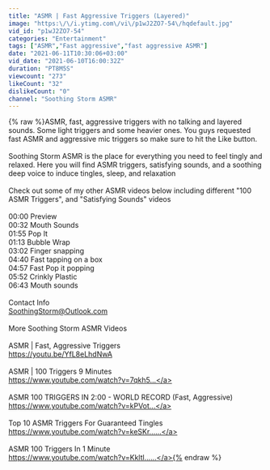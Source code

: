 ```yaml
---
title: "ASMR | Fast Aggressive Triggers (Layered)"
image: "https:\/\/i.ytimg.com\/vi\/p1wJ2ZO7-54\/hqdefault.jpg"
vid_id: "p1wJ2ZO7-54"
categories: "Entertainment"
tags: ["ASMR","Fast aggressive","fast aggressive ASMR"]
date: "2021-06-11T10:30:06+03:00"
vid_date: "2021-06-10T16:00:32Z"
duration: "PT8M5S"
viewcount: "273"
likeCount: "32"
dislikeCount: "0"
channel: "Soothing Storm ASMR"
---
```

{% raw %}ASMR, fast, aggressive triggers with no talking and layered sounds.  Some light triggers and some heavier ones.  You guys requested fast ASMR and aggressive mic triggers so make sure to hit the Like button.<br /><br />Soothing Storm ASMR is the place for everything you need to feel tingly and relaxed. Here you will find ASMR triggers, satisfying sounds, and a soothing deep voice to induce tingles, sleep, and relaxation<br /><br />Check out some of my other ASMR videos below including different &quot;100 ASMR Triggers&quot;, and &quot;Satisfying Sounds&quot; videos<br /><br />00:00 Preview<br />00:32 Mouth Sounds<br />01:55 Pop It<br />01:13 Bubble Wrap<br />03:02 Finger snapping<br />04:40 Fast tapping on a box<br />04:57 Fast Pop it popping<br />05:52 Crinkly Plastic<br />06:43 Mouth sounds<br /><br />Contact Info<br />SoothingStorm@Outlook.com<br /><br />More Soothing Storm ASMR Videos<br /><br />ASMR | Fast, Aggressive Triggers<br /><a rel="nofollow" target="blank" href="https://youtu.be/YfL8eLhdNwA">https://youtu.be/YfL8eLhdNwA</a><br /><br />ASMR | 100 Triggers 9 Minutes<br /><a rel="nofollow" target="blank" href="https://www.youtube.com/watch?v=7qkh5...">https://www.youtube.com/watch?v=7qkh5...</a><br /><br />ASMR 100 TRIGGERS IN 2:00​​​​​​​​​​​​ - WORLD RECORD (Fast, Aggressive)<br /><a rel="nofollow" target="blank" href="https://www.youtube.com/watch?v=kPVot...">https://www.youtube.com/watch?v=kPVot...</a><br /><br />Top 10 ASMR Triggers For Guaranteed Tingles<br /><a rel="nofollow" target="blank" href="https://www.youtube.com/watch?v=keSKr......">https://www.youtube.com/watch?v=keSKr......</a><br /><br />ASMR 100 Triggers In 1 Minute<br /><a rel="nofollow" target="blank" href="https://www.youtube.com/watch?v=Kkltl......">https://www.youtube.com/watch?v=Kkltl......</a>{% endraw %}
